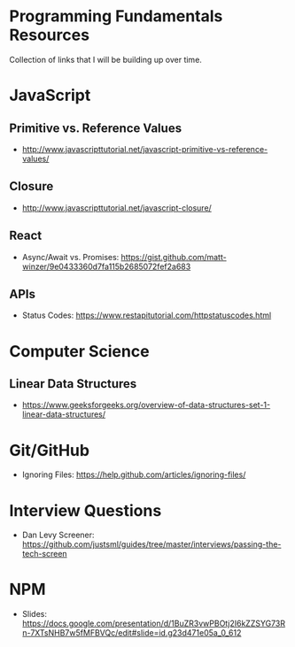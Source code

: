 # Programming Fundamentals Resources

Collection of links that I will be building up over time.

# JavaScript

## Primitive vs. Reference Values

* http://www.javascripttutorial.net/javascript-primitive-vs-reference-values/

## Closure

* http://www.javascripttutorial.net/javascript-closure/

## React

* Async/Await vs. Promises: https://gist.github.com/matt-winzer/9e0433360d7fa115b2685072fef2a683

## APIs

* Status Codes: https://www.restapitutorial.com/httpstatuscodes.html


# Computer Science

## Linear Data Structures

* https://www.geeksforgeeks.org/overview-of-data-structures-set-1-linear-data-structures/



# Git/GitHub

* Ignoring Files: https://help.github.com/articles/ignoring-files/


# Interview Questions

* Dan Levy Screener: https://github.com/justsml/guides/tree/master/interviews/passing-the-tech-screen


# NPM

* Slides: https://docs.google.com/presentation/d/1BuZR3vwPBOtj2I6kZZSYG73Rn-7XTsNHB7w5fMFBVQc/edit#slide=id.g23d471e05a_0_612